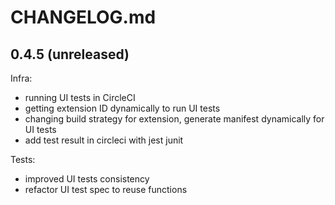 # CHANGELOG.md

## 0.4.5 (unreleased)

Infra:

  - running UI tests in CircleCI
  - getting extension ID dynamically to run UI tests
  - changing build strategy for extension, generate manifest dynamically for UI tests
  - add test result in circleci with jest junit

Tests:

  - improved UI tests consistency
  - refactor UI test spec to reuse functions